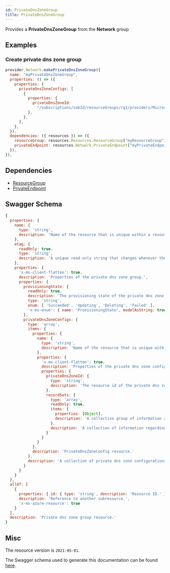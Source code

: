 ```yaml
---
id: PrivateDnsZoneGroup
title: PrivateDnsZoneGroup
---
```

Provides a **PrivateDnsZoneGroup** from the **Network** group
## Examples
### Create private dns zone group
```js
provider.Network.makePrivateDnsZoneGroup({
  name: "myPrivateDnsZoneGroup",
  properties: () => ({
    properties: {
      privateDnsZoneConfigs: [
        {
          properties: {
            privateDnsZoneId:
              "/subscriptions/subId/resourceGroups/rg1/providers/Microsoft.Network/privateDnsZones/zone1.com",
          },
        },
      ],
    },
  }),
  dependencies: ({ resources }) => ({
    resourceGroup: resources.Resources.ResourceGroup["myResourceGroup"],
    privateEndpoint: resources.Network.PrivateEndpoint["myPrivateEndpoint"],
  }),
});

```
## Dependencies
- [ResourceGroup](../Resources/ResourceGroup.md)
- [PrivateEndpoint](../Network/PrivateEndpoint.md)
## Swagger Schema
```js
{
  properties: {
    name: {
      type: 'string',
      description: 'Name of the resource that is unique within a resource group. This name can be used to access the resource.'
    },
    etag: {
      readOnly: true,
      type: 'string',
      description: 'A unique read-only string that changes whenever the resource is updated.'
    },
    properties: {
      'x-ms-client-flatten': true,
      description: 'Properties of the private dns zone group.',
      properties: {
        provisioningState: {
          readOnly: true,
          description: 'The provisioning state of the private dns zone group resource.',
          type: 'string',
          enum: [ 'Succeeded', 'Updating', 'Deleting', 'Failed' ],
          'x-ms-enum': { name: 'ProvisioningState', modelAsString: true }
        },
        privateDnsZoneConfigs: {
          type: 'array',
          items: {
            properties: {
              name: {
                type: 'string',
                description: 'Name of the resource that is unique within a resource group. This name can be used to access the resource.'
              },
              properties: {
                'x-ms-client-flatten': true,
                description: 'Properties of the private dns zone configuration.',
                properties: {
                  privateDnsZoneId: {
                    type: 'string',
                    description: 'The resource id of the private dns zone.'
                  },
                  recordSets: {
                    type: 'array',
                    readOnly: true,
                    items: {
                      properties: [Object],
                      description: 'A collective group of information about the record set information.'
                    },
                    description: 'A collection of information regarding a recordSet, holding information to identify private resources.'
                  }
                }
              }
            },
            description: 'PrivateDnsZoneConfig resource.'
          },
          description: 'A collection of private dns zone configurations of the private dns zone group.'
        }
      }
    }
  },
  allOf: [
    {
      properties: { id: { type: 'string', description: 'Resource ID.' } },
      description: 'Reference to another subresource.',
      'x-ms-azure-resource': true
    }
  ],
  description: 'Private dns zone group resource.'
}
```
## Misc
The resource version is `2021-05-01`.

The Swagger schema used to generate this documentation can be found [here](https://github.com/Azure/azure-rest-api-specs/tree/main/specification/network/resource-manager/Microsoft.Network/stable/2021-05-01/privateEndpoint.json).
